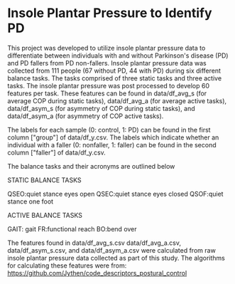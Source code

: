 # Insole Plantar Pressure to Identify PD

This project was developed to utilize insole plantar pressure data to differentiate between individuals with and without Parkinson's disease (PD) and PD fallers from PD non-fallers. 
Insole plantar pressure data was collected from 111 people (67 without PD, 44 with PD) during six different balance tasks. The tasks comprised of three static tasks and three active tasks. The insole plantar pressure was post processed to develop 60 features per task. These features can be found in data/df_avg_s (for average COP during static tasks), data/df_avg_a (for average active tasks), data/df_asym_s (for asymmetry of COP during static tasks), and data/df_asym_a (for asymmetry of COP active tasks).


The labels for each sample (0: control, 1: PD) can be found in the first column ["group"] of data/df_y.csv.
The labels which indicate whether an individual with a faller (0: nonfaller, 1: faller) can be found in the second column ["faller"] of data/df_y.csv.

The balance tasks and their acronyms are outlined below

STATIC BALANCE TASKS

QSEO:quiet stance eyes open
QSEC:quiet stance eyes closed
QSOF:quiet stance one foot

ACTIVE BALANCE TASKS

GAIT: gait
FR:functional reach
BO:bend over


The features found in data/df_avg_s.csv data/df_avg_a.csv, data/df_asym_s.csv, and data/df_asym_a.csv were calculated from raw insole plantar pressure data collected as part of this study. The algorithms for calculating these features were from: https://github.com/Jythen/code_descriptors_postural_control
